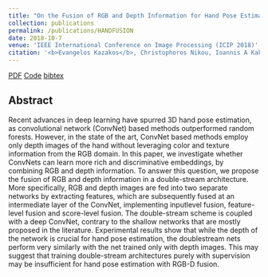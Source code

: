 ```yaml
---
title: "On the Fusion of RGB and Depth Information for Hand Pose Estimation"
collection: publications
permalink: /publications/HANDFUSION
date: 2018-10-7
venue: 'IEEE International Conference on Image Processing (ICIP 2018)'
citation: '<b>Evangelos Kazakos</b>, Christophoros Nikou, Ioannis A Kakadiaris. <i>IEEE International Conference on Image Processing</i>. <b>ICIP 2018</b>.'
---
```

[PDF](https://ekazakos.github.io/files/rgbd_fusion_handpose_Kazakos_ICIP_2018.pdf) [Code](https://github.com/ekazakos/fusenet-hand-pose) [bibtex](http://ekazakos.github.io/files/fusenet_handpose.bib)

## Abstract
Recent advances in deep learning have spurred 3D hand pose
estimation, as convolutional network (ConvNet) based methods
outperformed random forests. However, in the state of
the art, ConvNet based methods employ only depth images
of the hand without leveraging color and texture information
from the RGB domain. In this paper, we investigate
whether ConvNets can learn more rich and discriminative embeddings,
by combining RGB and depth information. To answer
this question, we propose the fusion of RGB and depth
information in a double-stream architecture. More specifically,
RGB and depth images are fed into two separate networks
by extracting features, which are subsequently fused
at an intermediate layer of the ConvNet, implementing inputlevel
fusion, feature-level fusion and score-level fusion. The
double-stream scheme is coupled with a deep ConvNet, contrary
to the shallow networks that are mostly proposed in the
literature. Experimental results show that while the depth of
the network is crucial for hand pose estimation, the doublestream
nets perform very similarly with the net trained only
with depth images. This may suggest that training double-stream
architectures purely with supervision may be insufficient
for hand pose estimation with RGB-D fusion.
